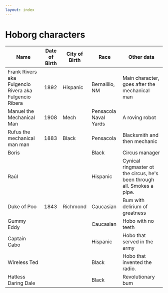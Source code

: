 ```yaml
---
layout: index
---
```

Hoborg characters
===========

Name | Date of Birth | City of Birth | Race | Other data
--- |--- |--- |--- | ---
Frank Rivers aka Fulgencio Rivera aka Fulgencio Ribera | 1892 | Hispanic | Bernalillo, NM | Main character, goes after the mechanical man
Manuel the Mechanical Man | 1908 | Mech | Pensacola Naval Yards | A roving robot
Rufus the mechanical man man | 1883 | Black | Pensacola | Blacksmith and then mechanic
Boris | | | Black | Circus manager
Raúl  | | | Hispanic | Cynical ringmaster ot the circus, he's been through all. Smokes a pipe. 
Duke of Poo |1843|Richmond| Caucasian | Bum with  delirium of greatness
Gummy Eddy ||| Caucasian | Hobo with no teeth
Captain Cabo||| Hispanic | Hobo that served in the army
Wireless Ted ||| Black | Hobo that invented the radio.
Hatless Daring Dale ||| Black | Revolutionary bum


